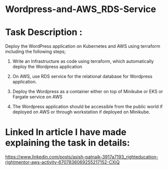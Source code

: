 # Wordpress-and-AWS_RDS-Service



# Task Description :
Deploy the WordPress application on Kubernetes and AWS using terraform including the following steps;

1. Write an Infrastructure as code using terraform, which automatically deploy the Wordpress application

2. On AWS, use RDS service for the relational database for Wordpress application.

3. Deploy the Wordpress as a container either on top of Minikube or EKS or Fargate service on AWS

4. The Wordpress application should be accessible from the public world if deployed on AWS or through workstation if deployed on Minikube.


# Linked In article I have made explaining the task in details:

https://www.linkedin.com/posts/asish-patnaik-3917a7193_righteducation-rightmentor-aws-activity-6707836069255217152-CXiQ
